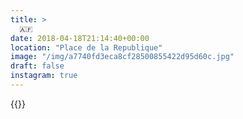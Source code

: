 ```yaml
---
title: >
  🇦🇫
date: 2018-04-18T21:14:40+00:00
location: "Place de la Republique"
image: "/img/a7740fd3eca8cf28500855422d95d60c.jpg"
draft: false
instagram: true
---
```


{{<photo src="/img/a7740fd3eca8cf28500855422d95d60c.jpg">}}
